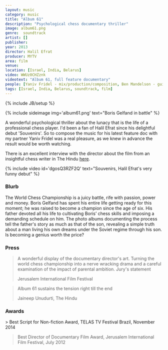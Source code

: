 ```yaml
---
layout: music
category: music
title: "Album 61"
description: "Psychological chess documentary thriller"
image: album61.png
genre:	soundtrack
artist: []
publisher: 
year: 2013
director: Halil Efrat  
producer: MYTV
area: film
venue: 
location: [Israel, India, Belarus]
video: WWUz0CHZznk
videotext: "Album 61, full feature documentary"
people: [Yaniv Fridel - mix/production/composition, Ben Mandelson - guitar]
tags: [Israel, India, Belarus, soundtrack, film]
---
```

{% include JB/setup %}

{% include sideimage img='album61.png' text="Boris Gelfand in battle" %}

A wonderful psychological thriller about the lunacy that is the life of a professional chess player. I'd been a fan of Halil Efrat since his delightful debut 'Souvenirs'. So to compose the music for his latest feature doc with my partner Yaniv Fridel was a real pleasure, as we knew in advance the result would be worth watching.

There is an excellent interview with the director about the film from an insightful chess writer in The Hindu <a href="http://www.thehindubusinessline.com/blink/play/border-of-order-and-chaos/article6574022.ece">here</a>.

{% include video id='dgosQ3RZF2Q' text="Souvenirs, Halil Efrat's very funny debut" %}

<h3>Blurb</h3>
The World Chess Championship is a juicy battle, rife with passion, power and money. Boris Gelfand has spent his entire life getting ready for this moment; he was raised to become a champion since the age of six. His father devoted all his life to cultivating Boris’ chess skills and imposing a demanding schedule on him. The photo albums documenting the process tell the father's story as much as that of the son, revealing a simple truth about a man living his own dreams under the Soviet regime through his son. Is becoming a genius worth the price?

<h3>Press</h3>
<blockquote>
<p>A wonderful display of the documentary director's art. Turning the world chess championship into a nerve wracking drama and a careful examination of the impact of parental ambition. Jury's statement</p>
<footer>Jerusalem International Film Festival</footer></blockquote>

<blockquote>
	<p>
Album 61 sustains the tension right till the end
</p>
<footer>Jaineep Unudurti, The Hindu</footer>
</blockquote>
<h3>Awards</h3>
> Best Script for Non-fiction Award, TELAS TV Festival Brazil, November 2014 

> Best Director of Documentary Film Award, Jerusalem International Film Festival, July 2012   
